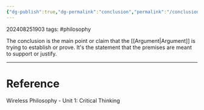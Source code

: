 ```yaml
---
{"dg-publish":true,"dg-permalink":"conclusion","permalink":"/conclusion/"}
---
```


202408251903
tags: #philosophy

The conclusion is the main point or claim that the [[Argument\|Argument]] is trying to establish or prove. It's the statement that the premises are meant to support or justify.

---
# Reference

Wireless Philosophy - Unit 1: Critical Thinking